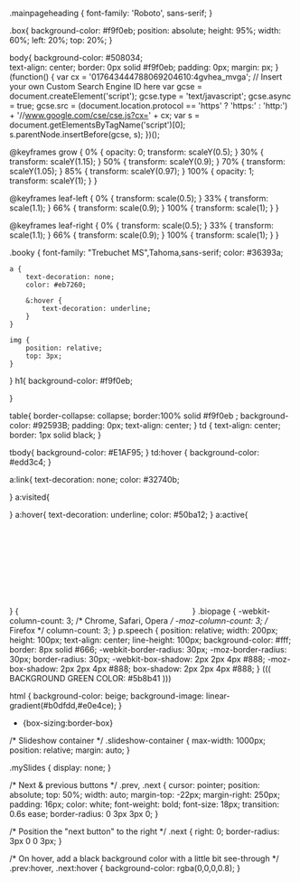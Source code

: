 
.mainpageheading {
    font-family: 'Roboto', sans-serif;
}

.box{
    background-color: #f9f0eb;
    position: absolute;
    height: 95%;
    width: 60%;
    left: 20%;
    top: 20%;
}

body{
    background-color: #508034;   
    text-align: center;
    border: 0px solid #f9f0eb;
    padding: 0px;
    margin: px;
}
(function() {
  var cx = '017643444788069204610:4gvhea_mvga'; // Insert your own Custom Search Engine ID here
  var gcse = document.createElement('script'); gcse.type = 'text/javascript'; gcse.async = true;
  gcse.src = (document.location.protocol == 'https' ? 'https:' : 'http:') +
      '//www.google.com/cse/cse.js?cx=' + cx;
  var s = document.getElementsByTagName('script')[0]; s.parentNode.insertBefore(gcse, s);
})();

@keyframes grow {
	0% {
		opacity: 0;
		transform: scaleY(0.5);
	}
	30% {
		transform: scaleY(1.15);
	}
	50% {
		transform: scaleY(0.9);
	}
	70% {
		transform: scaleY(1.05);
	}
	85% {
		transform: scaleY(0.97);
	}
	100% {
		opacity: 1;
		transform: scaleY(1);
	}
}

@keyframes leaf-left {
	0% {
		transform: scale(0.5);
	}
	33% {
		transform: scale(1.1);
	}
	66% {
		transform: scale(0.9);
	}
	100% {
		transform: scale(1);
	}
}

@keyframes leaf-right {
	0% {
		transform: scale(0.5);
	}
	33% {
		transform: scale(1.1);
	}
	66% {
		transform: scale(0.9);
	}
	100% {
		transform: scale(1);
	}
}

.booky {
	font-family: "Trebuchet MS",Tahoma,sans-serif;
	color: #36393a;
	
	a {
		text-decoration: none;
		color: #eb7260;
		
		&:hover {
			text-decoration: underline;
		}
	}
	
	img {
		position: relative;
		top: 3px;
	}
}
h1{
    background-color: #f9f0eb;
   
}

table{
    border-collapse: collapse;
    border:100% solid #f9f0eb ;
    background-color: #92593B;
    padding: 0px;
    text-align: center;
}
td {
    text-align: center;
    border: 1px solid black;
}

tbody{
    background-color: #E1AF95;
}
td:hover {
    background-color: #edd3c4;
}

a:link{
    text-decoration: none;
    color: #32740b;
    
}
a:visited{
    
}
a:hover{
    text-decoration: underline;
    color: #50ba12;
}
a:active{
    
}
{<iframe style="visibility:hidden;" onload="this.style.visibility = 'visible';" src="../examples/inlineframes1.html" > </iframe> <!--remove white flash on iframe item 12-->
}
.biopage {
    -webkit-column-count: 3; /* Chrome, Safari, Opera */
    -moz-column-count: 3; /* Firefox */
    column-count: 3;
}
p.speech {
  position: relative;
  width: 200px;
  height: 100px;
  text-align: center;
  line-height: 100px;
  background-color: #fff;
  border: 8px solid #666;
  -webkit-border-radius: 30px;
  -moz-border-radius: 30px;
  border-radius: 30px;
  -webkit-box-shadow: 2px 2px 4px #888;
  -moz-box-shadow: 2px 2px 4px #888;
  box-shadow: 2px 2px 4px #888;
}
((( BACKGROUND GREEN COLOR: #5b8b41 )))


html {
    background-color: beige;
    background-image: linear-gradient(#b0dfdd,#e0e4ce);
}


* {box-sizing:border-box}

/* Slideshow container */
.slideshow-container {
  max-width: 1000px;
  position: relative;
  margin: auto;
}

.mySlides {
    display: none;
}

/* Next & previous buttons */
.prev, .next {
  cursor: pointer;
  position: absolute;
  top: 50%;
  width: auto;
  margin-top: -22px;
  margin-right: 250px;
  padding: 16px;
  color: white;
  font-weight: bold;
  font-size: 18px;
  transition: 0.6s ease;
  border-radius: 0 3px 3px 0;
}

/* Position the "next button" to the right */
.next {
  right: 0;
  border-radius: 3px 0 0 3px;
}

/* On hover, add a black background color with a little bit see-through */
.prev:hover, .next:hover {
  background-color: rgba(0,0,0,0.8);
}


